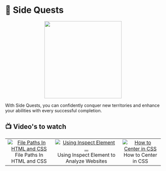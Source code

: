 # 🎁 **Side Quests**

<p align="center">
    <img src="https://media4.giphy.com/media/cnuGvE0TF1vKFm4dV2/giphy.gif?cid=ecf05e47oq4ccblz5yi61rrj7euhnnj25mj49i8gcxdrqeni&ep=v1_gifs_search&rid=giphy.gif&ct=g" width="250px"/>
</p>

With Side Quests, you can confidently conquer new territories and enhance your abilities with every successful completion.

## 📺 Video's to watch

|       |       |       | 
| :---: | :---: | :---: | 
| [![File Paths In HTML and CSS](https://img.youtube.com/vi/EJ0xvY5wT5Q/hqdefault.jpg)](https://youtu.be/EJ0xvY5wT5Q) </br> File Paths In HTML and CSS | [![Using Inspect Element ...](https://img.youtube.com/vi/oRKlKhFt2Rg/hqdefault.jpg)](https://youtu.be/oRKlKhFt2Rg) </br> Using Inspect Element to Analyze Websites | [![How to Center in CSS](https://img.youtube.com/vi/QdITQ4upjME/hqdefault.jpg)](https://youtu.be/QdITQ4upjME) </br> How to Center in CSS |       


